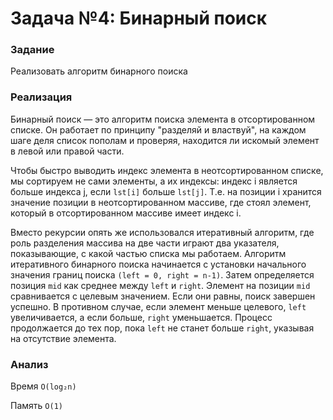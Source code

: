 # Задача №4: Бинарный поиск

### Задание 

Реализовать алгоритм бинарного поиска

### Реализация

Бинарный поиск — это алгоритм поиска элемента в отсортированном списке. Он работает по принципу "разделяй и властвуй", на каждом шаге деля список пополам и проверяя, находится ли искомый элемент в левой или правой части.

Чтобы быстро выводить индекс элемента в неотсортированном списке, мы сортируем не сами элементы, а их индексы: индекс i является больше индекса j, если `lst[i]` больше `lst[j]`. Т.е. на позиции i хранится значение позиции в неотсортированном массиве, где стоял элемент, который в отсортированном массиве имеет индекс i.

Вместо рекурсии опять же использовался итеративный алгоритм, где роль разделения массива на две части играют два указателя, показывающие, с какой частью списка мы работаем. Алгоритм итеративного бинарного поиска начинается с установки начального значения границ поиска `(left = 0, right = n-1)`. Затем определяется позиция `mid` как среднее между `left` и `right`. Элемент на позиции `mid` сравнивается с целевым значением. Если они равны, поиск завершен успешно. В противном случае, если элемент меньше целевого, `left` увеличивается, а если больше, `right` уменьшается. Процесс продолжается до тех пор, пока `left` не станет больше `right`, указывая на отсутствие элемента.


### Анализ

Время `O(log₂n)`

Память `O(1)`

